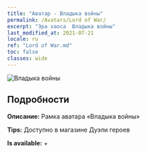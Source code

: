 ```yaml
---
title: "Аватар - Владыка войны"
permalink: /Avatars/Lord of War/
excerpt: "Эра хаоса  Владыка войны"
last_modified_at: 2021-07-21
locale: ru
ref: "Lord of War.md"
toc: false
classes: wide
---
```

 ![Владыка войны](/images/a/avatarFrame_9.png)

## Подробности

 **Описание:** Рамка аватара «Владыка войны» 

 **Tips:** Доступно в магазине Дуэли героев 

 **Is available:**  + 

